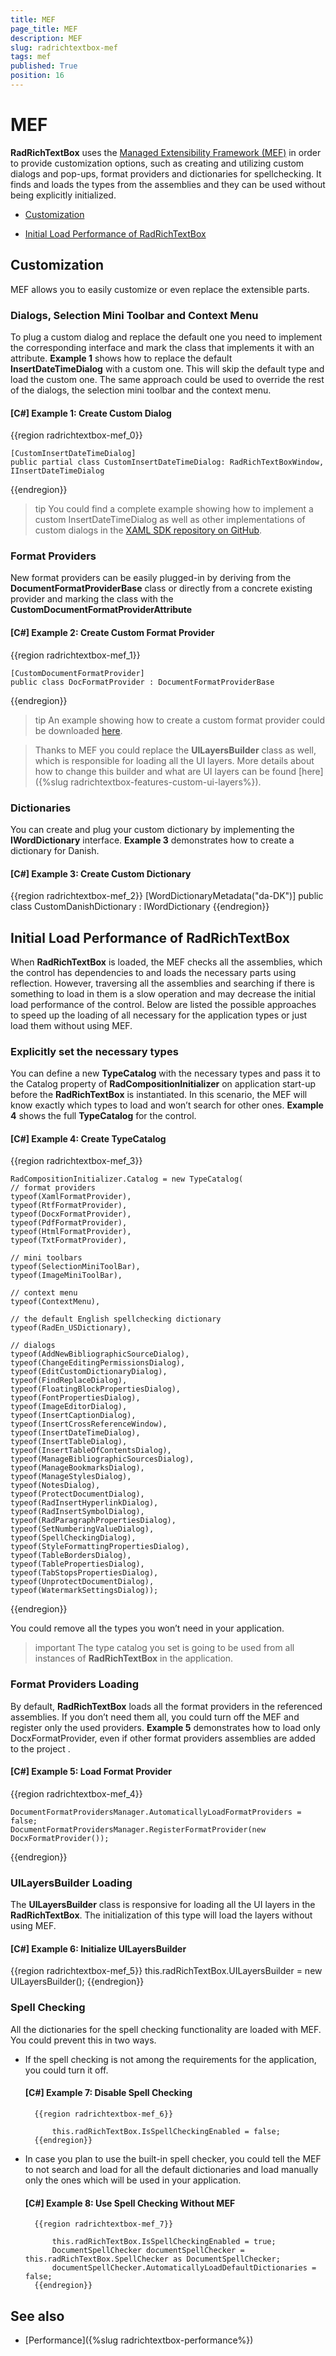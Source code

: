 ```yaml
---
title: MEF
page_title: MEF
description: MEF
slug: radrichtextbox-mef
tags: mef
published: True
position: 16
---
```


# MEF

__RadRichTextBox__ uses the [Managed Extensibility Framework (MEF)](https://msdn.microsoft.com/en-us/library/dd460648(v=vs.110).aspx) in order to provide customization options, such as creating and utilizing custom dialogs and pop-ups, format providers and dictionaries for spellchecking. It finds and loads the types from the assemblies and they can be used without being explicitly initialized.

* [Customization](#customization)

* [Initial Load Performance of RadRichTextBox](#initial-load-performance-of-radrichtextbox)

## Customization

MEF allows you to easily customize or even replace the extensible parts. 

### Dialogs, Selection Mini Toolbar and Context Menu

To plug a custom dialog and replace the default one you need to implement the corresponding interface and mark the class that implements it with an attribute. __Example 1__ shows how to replace the default __InsertDateTimeDialog__ with a custom one. This will skip the default type and load the custom one. The same approach could be used to override the rest of the dialogs, the selection mini toolbar and the context menu.


#### __[C#] Example 1: Create Custom Dialog__
{{region radrichtextbox-mef_0}}

	[CustomInsertDateTimeDialog]
	public partial class CustomInsertDateTimeDialog: RadRichTextBoxWindow, IInsertDateTimeDialog 
{{endregion}}

>tip You could find a complete example showing how to implement a custom InsertDateTimeDialog as well as other implementations of custom dialogs in the [XAML SDK repository on GitHub](https://github.com/telerik/xaml-sdk/tree/master/RichTextBox).
 

### Format Providers

New format providers can be easily plugged-in by deriving from the __DocumentFormatProviderBase__ class or directly from a concrete existing provider and marking the class with the __CustomDocumentFormatProviderAttribute__ 

#### __[C#] Example 2: Create Custom Format Provider__
{{region radrichtextbox-mef_1}}

	[CustomDocumentFormatProvider]
	public class DocFormatProvider : DocumentFormatProviderBase
{{endregion}}

>tip An example showing how to create a custom format provider could be downloaded [here](https://github.com/telerik/xaml-sdk/tree/master/RichTextBox/DocFormatProviderDemo).



>Thanks to MEF you could replace the __UILayersBuilder__ class as well, which is responsible for loading all the UI layers. More details about how to change this builder and what are UI layers can be found [here]({%slug radrichtextbox-features-custom-ui-layers%}).


### Dictionaries

You can create and plug your custom dictionary by implementing the __IWordDictionary__ interface. __Example 3__ demonstrates how to create a dictionary for Danish.


#### __[C#] Example 3: Create Custom Dictionary__
{{region radrichtextbox-mef_2}}
    [WordDictionaryMetadata("da-DK")]
    public class CustomDanishDictionary : IWordDictionary
{{endregion}}


## Initial Load Performance of RadRichTextBox

When __RadRichTextBox__ is loaded, the MEF checks all the assemblies, which the control has dependencies to and loads the necessary parts using reflection. However, traversing all the assemblies and searching if there is something to load in them is a slow operation and may decrease the initial load performance of the control. Below are listed the possible approaches to speed up the loading of all necessary for the application types or just load them without using MEF.

### Explicitly set the necessary types

You can define a new __TypeCatalog__ with the necessary types and pass it to the Catalog property of __RadCompositionInitializer__ on application start-up before the __RadRichTextBox__ is instantiated. In this scenario, the MEF will know exactly which types to load and won’t search for other ones. __Example 4__ shows the full __TypeCatalog__ for the control.


#### __[C#] Example 4: Create TypeCatalog__
{{region radrichtextbox-mef_3}}

	RadCompositionInitializer.Catalog = new TypeCatalog(
    // format providers
    typeof(XamlFormatProvider),
    typeof(RtfFormatProvider),
    typeof(DocxFormatProvider),
    typeof(PdfFormatProvider),
    typeof(HtmlFormatProvider),
    typeof(TxtFormatProvider),
                
    // mini toolbars
    typeof(SelectionMiniToolBar),
    typeof(ImageMiniToolBar),
                
    // context menu
    typeof(ContextMenu),
                
    // the default English spellchecking dictionary
    typeof(RadEn_USDictionary),
                
    // dialogs
    typeof(AddNewBibliographicSourceDialog),
    typeof(ChangeEditingPermissionsDialog),
    typeof(EditCustomDictionaryDialog),
    typeof(FindReplaceDialog),
    typeof(FloatingBlockPropertiesDialog),
    typeof(FontPropertiesDialog),
    typeof(ImageEditorDialog),
    typeof(InsertCaptionDialog),
    typeof(InsertCrossReferenceWindow),
    typeof(InsertDateTimeDialog),
    typeof(InsertTableDialog),
    typeof(InsertTableOfContentsDialog),
    typeof(ManageBibliographicSourcesDialog),
    typeof(ManageBookmarksDialog),
    typeof(ManageStylesDialog),
    typeof(NotesDialog),
    typeof(ProtectDocumentDialog),
    typeof(RadInsertHyperlinkDialog),
    typeof(RadInsertSymbolDialog),
    typeof(RadParagraphPropertiesDialog),
    typeof(SetNumberingValueDialog),
    typeof(SpellCheckingDialog),
    typeof(StyleFormattingPropertiesDialog),
    typeof(TableBordersDialog),
    typeof(TablePropertiesDialog),
    typeof(TabStopsPropertiesDialog),
    typeof(UnprotectDocumentDialog),
    typeof(WatermarkSettingsDialog));
{{endregion}}

You could remove all the types you won’t need in your application.

>important The type catalog you set is going to be used from all instances of __RadRichTextBox__ in the application.


### Format Providers Loading

By default, __RadRichTextBox__ loads all the format providers in the referenced assemblies. If you don’t need them all, you could turn off the MEF and register only the used providers. __Example 5__ demonstrates how to load only DocxFormatProvider, even if other format providers assemblies are added to the project .


#### __[C#] Example 5: Load Format Provider__
{{region radrichtextbox-mef_4}}

	DocumentFormatProvidersManager.AutomaticallyLoadFormatProviders = false;
	DocumentFormatProvidersManager.RegisterFormatProvider(new DocxFormatProvider());
{{endregion}}


### UILayersBuilder Loading

The __UILayersBuilder__ class is responsive for loading all the UI layers in the __RadRichTextBox__. The initialization of this type will load the layers without using MEF.


#### __[C#] Example 6: Initialize UILayersBuilder__
{{region radrichtextbox-mef_5}}
	this.radRichTextBox.UILayersBuilder = new UILayersBuilder();
{{endregion}}


### Spell Checking

All the dictionaries for the spell checking functionality are loaded with MEF. You could prevent this in two ways.

* If the spell checking is not among the requirements for the application, you could turn it off.


	#### __[C#] Example 7: Disable Spell Checking__
		{{region radrichtextbox-mef_6}}
	
			this.radRichTextBox.IsSpellCheckingEnabled = false;
		{{endregion}}

* In case you plan to use the built-in spell checker, you could tell the MEF to not search and load for all the default dictionaries and load manually only the ones which will be used in your application.


	#### __[C#] Example 8: Use Spell Checking Without MEF__
		{{region radrichtextbox-mef_7}}
	
			this.radRichTextBox.IsSpellCheckingEnabled = true;
			DocumentSpellChecker documentSpellChecker = this.radRichTextBox.SpellChecker as DocumentSpellChecker;
			documentSpellChecker.AutomaticallyLoadDefaultDictionaries = false;
		{{endregion}}


## See also 

* [Performance]({%slug radrichtextbox-performance%})
